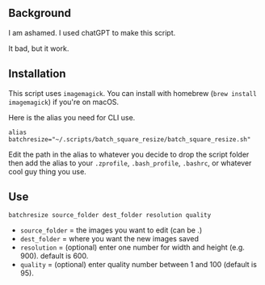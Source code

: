 ## Background

I am ashamed. I used chatGPT to make this script.

It bad, but it work.

## Installation 

This script uses `imagemagick`. You can install with homebrew (`brew install imagemagick`) if you're on macOS. 

Here is the alias you need for CLI use.

`alias batchresize="~/.scripts/batch_square_resize/batch_square_resize.sh"`

Edit the path in the alias to whatever you decide to drop the script folder then add the alias to your `.zprofile`, `.bash_profile`, `.bashrc`, or whatever cool guy thing you use.

## Use

`batchresize source_folder dest_folder resolution quality`

* `source_folder` = the images you want to edit (can be .)
* `dest_folder` = where you want the new images saved
* `resolution` = (optional) enter one number for width and height (e.g. 900). default is 600.
* `quality` = (optional) enter quality number between 1 and 100 (default is 95).